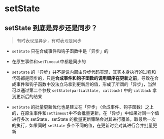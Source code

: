 # setState

## setState 到底是异步还是同步？

> 有时表现是异步，有时表现是同步

- <code>setState</code> 只在合成事件和钩子函数中是「异步」的
- 在原生事件和<code>setTimeout</code>中都是同步的

- <code>setState</code> 的「异步」并不是说内部由异步代码实现，其实本身执行的过程和代码都是同步的，只是**合成事件和钩子函数的调用顺序在更新之前**，导致在合成事件和钩子函数中没法立马拿到更新后的值，形成了所谓的「异步」，当然可以通过第二个参数 <code>setState(partialState, callback)</code> 中的 <code>callback</code> 拿到更新后的结果

- <code>setState</code> 的批量更新优化也是建立在「异步」（合成事件、钩子函数）之上的，在原生事件和<code>setTimeout</code>中不会批量更新，在「异步」中如果对同一个值进行多次 setState，setState 的批量更新策略会对其进行覆盖，取最后一次的执行，如果同时 <code>setState</code> 多个不同的值，在更新时会对其进行合并批量更新
